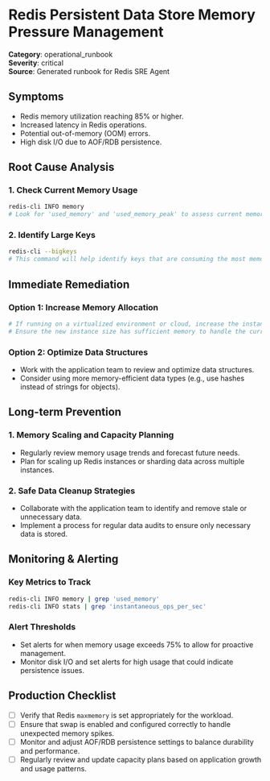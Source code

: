 # Redis Persistent Data Store Memory Pressure Management

**Category**: operational_runbook  
**Severity**: critical  
**Source**: Generated runbook for Redis SRE Agent

## Symptoms
- Redis memory utilization reaching 85% or higher.
- Increased latency in Redis operations.
- Potential out-of-memory (OOM) errors.
- High disk I/O due to AOF/RDB persistence.

## Root Cause Analysis

### 1. Check Current Memory Usage
```bash
redis-cli INFO memory
# Look for 'used_memory' and 'used_memory_peak' to assess current memory usage.
```

### 2. Identify Large Keys
```bash
redis-cli --bigkeys
# This command will help identify keys that are consuming the most memory.
```

## Immediate Remediation

### Option 1: Increase Memory Allocation
```bash
# If running on a virtualized environment or cloud, increase the instance size.
# Ensure the new instance size has sufficient memory to handle the current load plus a buffer.
```

### Option 2: Optimize Data Structures
- Work with the application team to review and optimize data structures.
- Consider using more memory-efficient data types (e.g., use hashes instead of strings for objects).

## Long-term Prevention

### 1. Memory Scaling and Capacity Planning
- Regularly review memory usage trends and forecast future needs.
- Plan for scaling up Redis instances or sharding data across multiple instances.

### 2. Safe Data Cleanup Strategies
- Collaborate with the application team to identify and remove stale or unnecessary data.
- Implement a process for regular data audits to ensure only necessary data is stored.

## Monitoring & Alerting

### Key Metrics to Track
```bash
redis-cli INFO memory | grep 'used_memory'
redis-cli INFO stats | grep 'instantaneous_ops_per_sec'
```

### Alert Thresholds
- Set alerts for when memory usage exceeds 75% to allow for proactive management.
- Monitor disk I/O and set alerts for high usage that could indicate persistence issues.

## Production Checklist
- [ ] Verify that Redis `maxmemory` is set appropriately for the workload.
- [ ] Ensure that swap is enabled and configured correctly to handle unexpected memory spikes.
- [ ] Monitor and adjust AOF/RDB persistence settings to balance durability and performance.
- [ ] Regularly review and update capacity plans based on application growth and usage patterns.
